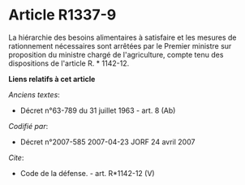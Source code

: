 # Article R1337-9

La hiérarchie des besoins alimentaires à satisfaire et les mesures de rationnement nécessaires sont arrêtées par le Premier
ministre sur proposition du ministre chargé de l'agriculture, compte tenu des dispositions de l'article R. * 1142-12.

**Liens relatifs à cet article**

_Anciens textes_:

  - Décret n°63-789 du 31 juillet 1963 - art. 8 (Ab)

_Codifié par_:

  - Décret n°2007-585 2007-04-23 JORF 24 avril 2007

_Cite_:

  - Code de la défense. - art. R*1142-12 (V)
